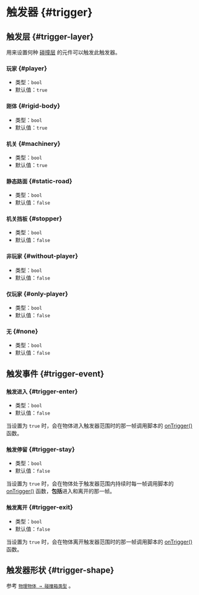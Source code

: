 # 触发器 {#trigger}

## 触发层 {#trigger-layer}

用来设置何种 [碰撞层](physicsObject#碰撞层) 的元件可以触发此触发器。

### `玩家` {#player}

- 类型：`bool`
- 默认值：`true`

### `刚体` {#rigid-body}

- 类型：`bool`
- 默认值：`true`

### `机关` {#machinery}

- 类型：`bool`
- 默认值：`true`

### `静态路面` {#static-road}

- 类型：`bool`
- 默认值：`false`

### `机关挡板` {#stopper}

- 类型：`bool`
- 默认值：`false`

### `非玩家` {#without-player}

- 类型：`bool`
- 默认值：`false`

### `仅玩家` {#only-player}

- 类型：`bool`
- 默认值：`false`

### `无` {#none}

- 类型：`bool`
- 默认值：`false`

## 触发事件 {#trigger-event}

### `触发进入` {#trigger-enter}

- 类型：`bool`
- 默认值：`false`

当设置为 `true` 时，会在物体进入触发器范围时的那一帧调用脚本的 [onTrigger()](../../script/game#onTrigger) 函数。

### `触发停留` {#trigger-stay}

- 类型：`bool`
- 默认值：`false`

当设置为 `true` 时，会在物体处于触发器范围内持续时每一帧调用脚本的 [onTrigger()](../../script/game#onTrigger) 函数，**包括**进入和离开的那一帧。

### `触发离开` {#trigger-exit}

- 类型：`bool`
- 默认值：`false`

当设置为 `true` 时，会在物体离开触发器范围时的那一帧调用脚本的 [onTrigger()](../../script/game#onTrigger) 函数。

## 触发器形状 {#trigger-shape}

参考 [`物理物体 → 碰撞箱类型`](physicsObject#碰撞箱类型) 。
